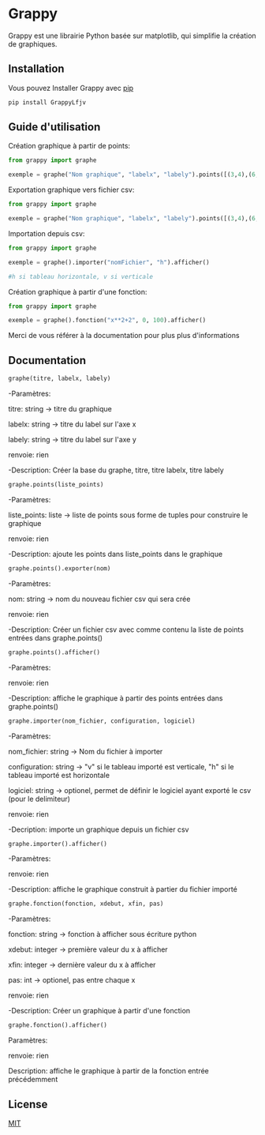 # Grappy

Grappy est une librairie Python basée sur matplotlib, qui simplifie la création de graphiques.

## Installation

Vous pouvez Installer Grappy avec [pip](https://pypi.org/project/GrappyLfjv/)

```bash
pip install GrappyLfjv
```

## Guide d'utilisation

Création graphique à partir de points:

```python
from grappy import graphe

exemple = graphe("Nom graphique", "labelx", "labely").points([(3,4),(6,5),(8,9)]).afficher()
```

Exportation graphique vers fichier csv:

```python
from grappy import graphe

exemple = graphe("Nom graphique", "labelx", "labely").points([(3,4),(6,5),(8,9)]).exporter("nomFichier")
```

Importation depuis csv:

```python
from grappy import graphe

exemple = graphe().importer("nomFichier", "h").afficher()

#h si tableau horizontale, v si verticale
```

Création graphique à partir d'une fonction:

```python
from grappy import graphe

exemple = graphe().fonction("x**2+2", 0, 100).afficher()
```

Merci de vous référer à la documentation pour plus plus d'informations

## Documentation

```python
graphe(titre, labelx, labely)
```

-Paramètres:

titre: string -> titre du graphique

labelx: string -> titre du label sur l'axe x

labely: string -> titre du label sur l'axe y

renvoie: rien

-Description: Créer la base du graphe, titre, titre labelx, titre labely

```python
graphe.points(liste_points)
```

-Paramètres:

liste_points: liste -> liste de points sous forme de tuples pour construire le graphique

renvoie: rien

-Description: ajoute les points dans liste_points dans le graphique

```python
graphe.points().exporter(nom)
```

-Paramètres:

nom: string -> nom du nouveau fichier csv qui sera crée

renvoie: rien

-Description: Créer un fichier csv avec comme contenu la liste de points entrées dans graphe.points()

```python
graphe.points().afficher()
```

-Paramètres:

renvoie: rien

-Description: affiche le graphique à partir des points entrées dans graphe.points()

```python
graphe.importer(nom_fichier, configuration, logiciel)
```

-Paramètres:

nom_fichier: string -> Nom du fichier à importer

configuration: string -> "v" si le tableau importé est verticale, "h" si le tableau importé est horizontale

logiciel: string -> optionel, permet de définir le logiciel ayant exporté le csv (pour le delimiteur)

renvoie: rien

-Decription: importe un graphique depuis un fichier csv

```python
graphe.importer().afficher()
```

-Paramètres:

renvoie: rien

-Description: affiche le graphique construit à partier du fichier importé

```python
graphe.fonction(fonction, xdebut, xfin, pas)
```

-Paramètres:

fonction: string -> fonction à afficher sous écriture python

xdebut: integer -> première valeur du x à afficher

xfin: integer -> dernière valeur du x à afficher

pas: int -> optionel, pas entre chaque x

renvoie: rien

-Description: Créer un graphique à partir d'une fonction

```python
graphe.fonction().afficher()
```

Paramètres:

renvoie: rien

Description: affiche le graphique à partir de la fonction entrée précédemment

## License

[MIT](https://choosealicense.com/licenses/mit/)
